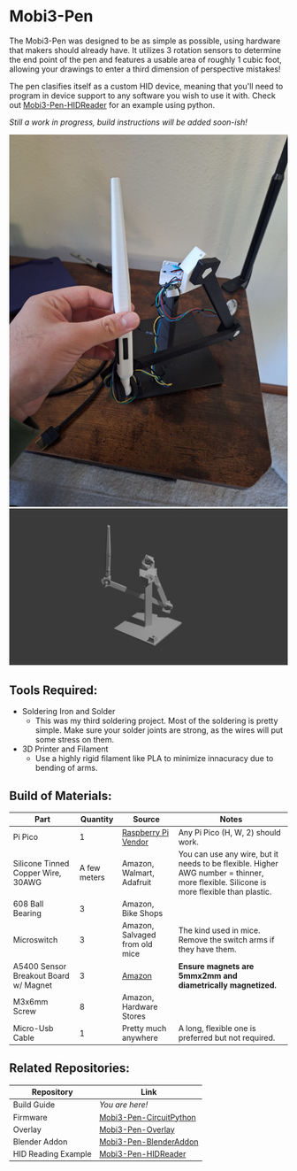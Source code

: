 # Mobi3-Pen
The Mobi3-Pen was designed to be as simple as possible, using hardware that makers should already have. It utilizes 3 rotation sensors to determine the end point of the pen and features a usable area of roughly 1 cubic foot, allowing your drawings to enter a third dimension of perspective mistakes!

The pen clasifies itself as a custom HID device, meaning that you'll need to program in device support to any software you wish to use it with. Check out [Mobi3-Pen-HIDReader](https://github.com/twu425/Mobi3-Pen-HIDReader) for an example using python. 

*Still a work in progress, build instructions will be added soon-ish!*

![alt text](Photo.jpg)
![alt text](Render.png)

## Tools Required:
- Soldering Iron and Solder 
  - This was my third soldering project. Most of the soldering is pretty simple. Make sure your solder joints are strong, as the wires will put some stress on them.
- 3D Printer and Filament 
  - Use a highly rigid filament like PLA to minimize innacuracy due to bending of arms. 

## Build of Materials:
| Part  | Quantity | Source | Notes |
| -------------- | ------------- | -------------- | ------------- |
| Pi Pico | 1 | [Raspberry Pi Vendor](https://www.raspberrypi.com/products/raspberry-pi-pico) | Any Pi Pico (H, W, 2) should work. |
| Silicone Tinned Copper Wire, 30AWG | A few meters | Amazon, Walmart, Adafruit | You can use any wire, but it needs to be flexible. Higher AWG number = thinner, more flexible. Silicone is more flexible than plastic. |
| 608 Ball Bearing | 3 | Amazon, Bike Shops  |  |
| Microswitch | 3 | Amazon, Salvaged from old mice | The kind used in mice. Remove the switch arms if they have them. |
| A5400 Sensor Breakout Board w/ Magnet | 3 | [Amazon](https://a.co/d/0WISSSe) | **Ensure magnets are 5mmx2mm and diametrically magnetized.** |
| M3x6mm Screw | 8 | Amazon, Hardware Stores | |
| Micro-Usb Cable | 1 | Pretty much anywhere| A long, flexible one is preferred but not required. |

## Related Repositories:
| Repository     | Link    |
| -------------- | ------------- |
| Build Guide    | *You are here!* |
| Firmware       | [Mobi3-Pen-CircuitPython](https://github.com/twu425/Mobi3-Pen-CircuitPython)  |
| Overlay        | [Mobi3-Pen-Overlay](https://github.com/twu425/Mobi3-Pen-Overlay)  |
| Blender Addon  | [Mobi3-Pen-BlenderAddon](https://github.com/twu425/Mobi3-Pen-BlenderAddon)  |
| HID Reading Example  | [Mobi3-Pen-HIDReader](https://github.com/twu425/Mobi3-Pen-HIDReader)  |

